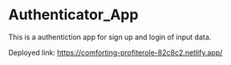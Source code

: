 # Authenticator_App
This is a authentiction app for sign up and login of input data.

Deployed link: https://comforting-profiterole-82c8c2.netlify.app/
